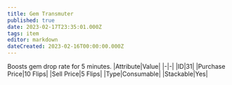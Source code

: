 ```yaml
---
title: Gem Transmuter
published: true
date: 2023-02-17T23:35:01.000Z
tags: item
editor: markdown
dateCreated: 2023-02-16T00:00:00.000Z
---
```


Boosts gem drop rate for 5 minutes.
|Attribute|Value|
|-|-|
|ID|31|
|Purchase Price|10 Flips|
|Sell Price|5 Flips|
|Type|Consumable|
|Stackable|Yes|

